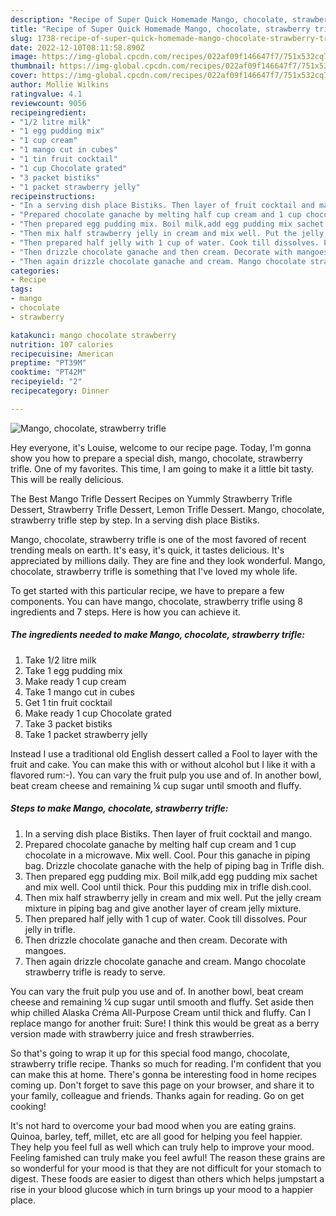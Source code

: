 ```yaml
---
description: "Recipe of Super Quick Homemade Mango, chocolate, strawberry trifle"
title: "Recipe of Super Quick Homemade Mango, chocolate, strawberry trifle"
slug: 1738-recipe-of-super-quick-homemade-mango-chocolate-strawberry-trifle
date: 2022-12-10T08:11:58.890Z
image: https://img-global.cpcdn.com/recipes/022af09f146647f7/751x532cq70/mango-chocolate-strawberry-trifle-recipe-main-photo.jpg
thumbnail: https://img-global.cpcdn.com/recipes/022af09f146647f7/751x532cq70/mango-chocolate-strawberry-trifle-recipe-main-photo.jpg
cover: https://img-global.cpcdn.com/recipes/022af09f146647f7/751x532cq70/mango-chocolate-strawberry-trifle-recipe-main-photo.jpg
author: Mollie Wilkins
ratingvalue: 4.1
reviewcount: 9056
recipeingredient:
- "1/2 litre milk"
- "1 egg pudding mix"
- "1 cup cream"
- "1 mango cut in cubes"
- "1 tin fruit cocktail"
- "1 cup Chocolate grated"
- "3 packet bistiks"
- "1 packet strawberry jelly"
recipeinstructions:
- "In a serving dish place Bistiks. Then layer of fruit cocktail and mango."
- "Prepared chocolate ganache by melting half cup cream and 1 cup chocolate in a microwave. Mix well. Cool. Pour this ganache in piping bag. Drizzle chocolate ganache with the help of piping bag in Trifle dish."
- "Then prepared egg pudding mix. Boil milk,add egg pudding mix sachet and mix well. Cool until thick. Pour this pudding mix in trifle dish.cool."
- "Then mix half strawberry jelly in cream and mix well. Put the jelly cream mixture in piping bag and give another layer of cream jelly mixture."
- "Then prepared half jelly with 1 cup of water. Cook till dissolves. Pour jelly in trifle."
- "Then drizzle chocolate ganache and then cream. Decorate with mangoes."
- "Then again drizzle chocolate ganache and cream. Mango chocolate strawberry trifle is ready to serve."
categories:
- Recipe
tags:
- mango
- chocolate
- strawberry

katakunci: mango chocolate strawberry 
nutrition: 107 calories
recipecuisine: American
preptime: "PT39M"
cooktime: "PT42M"
recipeyield: "2"
recipecategory: Dinner

---
```



![Mango, chocolate, strawberry trifle](https://img-global.cpcdn.com/recipes/022af09f146647f7/751x532cq70/mango-chocolate-strawberry-trifle-recipe-main-photo.jpg)

Hey everyone, it's Louise, welcome to our recipe page. Today, I'm gonna show you how to prepare a special dish, mango, chocolate, strawberry trifle. One of my favorites. This time, I am going to make it a little bit tasty. This will be really delicious.

The Best Mango Trifle Dessert Recipes on Yummly Strawberry Trifle Dessert, Strawberry Trifle Dessert, Lemon Trifle Dessert. Mango, chocolate, strawberry trifle step by step. In a serving dish place Bistiks.

Mango, chocolate, strawberry trifle is one of the most favored of recent trending meals on earth. It's easy, it's quick, it tastes delicious. It's appreciated by millions daily. They are fine and they look wonderful. Mango, chocolate, strawberry trifle is something that I've loved my whole life.


To get started with this particular recipe, we have to prepare a few components. You can have mango, chocolate, strawberry trifle using 8 ingredients and 7 steps. Here is how you can achieve it.

<!--inarticleads1-->

##### The ingredients needed to make Mango, chocolate, strawberry trifle:

1. Take 1/2 litre milk
1. Take 1 egg pudding mix
1. Make ready 1 cup cream
1. Take 1 mango cut in cubes
1. Get 1 tin fruit cocktail
1. Make ready 1 cup Chocolate grated
1. Take 3 packet bistiks
1. Take 1 packet strawberry jelly


Instead I use a traditional old English dessert called a Fool to layer with the fruit and cake. You can make this with or without alcohol but I like it with a flavored rum:-). You can vary the fruit pulp you use and of. In another bowl, beat cream cheese and remaining ¼ cup sugar until smooth and fluffy. 

<!--inarticleads2-->

##### Steps to make Mango, chocolate, strawberry trifle:

1. In a serving dish place Bistiks. Then layer of fruit cocktail and mango.
1. Prepared chocolate ganache by melting half cup cream and 1 cup chocolate in a microwave. Mix well. Cool. Pour this ganache in piping bag. Drizzle chocolate ganache with the help of piping bag in Trifle dish.
1. Then prepared egg pudding mix. Boil milk,add egg pudding mix sachet and mix well. Cool until thick. Pour this pudding mix in trifle dish.cool.
1. Then mix half strawberry jelly in cream and mix well. Put the jelly cream mixture in piping bag and give another layer of cream jelly mixture.
1. Then prepared half jelly with 1 cup of water. Cook till dissolves. Pour jelly in trifle.
1. Then drizzle chocolate ganache and then cream. Decorate with mangoes.
1. Then again drizzle chocolate ganache and cream. Mango chocolate strawberry trifle is ready to serve.


You can vary the fruit pulp you use and of. In another bowl, beat cream cheese and remaining ¼ cup sugar until smooth and fluffy. Set aside then whip chilled Alaska Créma All-Purpose Cream until thick and fluffy. Can I replace mango for another fruit: Sure! I think this would be great as a berry version made with strawberry juice and fresh strawberries. 

So that's going to wrap it up for this special food mango, chocolate, strawberry trifle recipe. Thanks so much for reading. I'm confident that you can make this at home. There's gonna be interesting food in home recipes coming up. Don't forget to save this page on your browser, and share it to your family, colleague and friends. Thanks again for reading. Go on get cooking!

It's not hard to overcome your bad mood when you are eating grains. Quinoa, barley, teff, millet, etc are all good for helping you feel happier. They help you feel full as well which can truly help to improve your mood. Feeling famished can truly make you feel awful! The reason these grains are so wonderful for your mood is that they are not difficult for your stomach to digest. These foods are easier to digest than others which helps jumpstart a rise in your blood glucose which in turn brings up your mood to a happier place.
